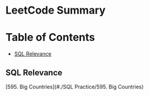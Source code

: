 # LeetCode Summary

# Table of Contents

- [SQL Relevance](#sql)

## <a id="sql">SQL Relevance</a>

[595. Big Countries](#./SQL Practice/595. Big Countries)
